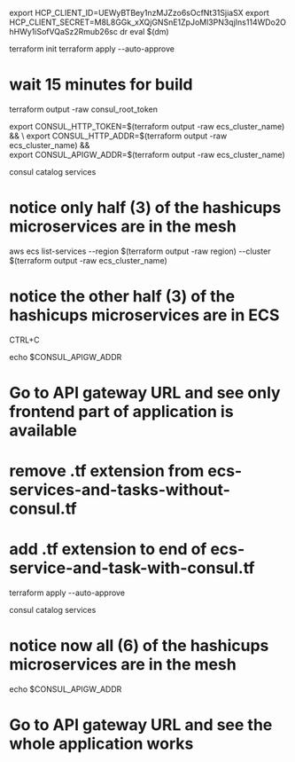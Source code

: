 export HCP_CLIENT_ID=UEWyBTBey1nzMJZzo6sOcfNt31SjiaSX
export HCP_CLIENT_SECRET=M8L8GGk_xXQjGNSnE1ZpJoMl3PN3qjIns114WDo2OhHWy1iSofVQaSz2Rmub26sc
dr
eval $(dm)

terraform init
terraform apply --auto-approve
# wait 15 minutes for build

terraform output -raw consul_root_token

export CONSUL_HTTP_TOKEN=$(terraform output -raw ecs_cluster_name) && \
export CONSUL_HTTP_ADDR=$(terraform output -raw ecs_cluster_name) && \
export CONSUL_APIGW_ADDR=$(terraform output -raw ecs_cluster_name)

consul catalog services
# notice only half (3) of the hashicups microservices are in the mesh

aws ecs list-services --region $(terraform output -raw region) --cluster $(terraform output -raw ecs_cluster_name)
# notice the other half (3) of the hashicups microservices are in ECS
CTRL+C

echo $CONSUL_APIGW_ADDR
# Go to API gateway URL and see only frontend part of application is available

# remove .tf extension from ecs-services-and-tasks-without-consul.tf
# add .tf extension to end of ecs-service-and-task-with-consul.tf

terraform apply --auto-approve

consul catalog services
# notice now all (6) of the hashicups microservices are in the mesh

echo $CONSUL_APIGW_ADDR
# Go to API gateway URL and see the whole application works